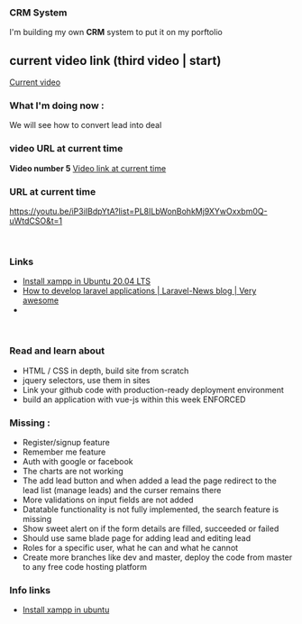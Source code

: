 
### CRM System 
I'm building my own **CRM** system to put it on my porftolio

## current video link (third video | start)
[Current video](https://youtu.be/iP3iIBdpYtA?list=PL8ILbWonBohkMj9XYwOxxbm0Q-uWtdCSO&t=1)

### What I'm doing now : 
We will see how to convert lead into deal

### video URL at current time

__Video number 5__
[Video link at current time](https://youtu.be/iP3iIBdpYtA?list=PL8ILbWonBohkMj9XYwOxxbm0Q-uWtdCSO&t=1)


### URL at current time

https://youtu.be/iP3iIBdpYtA?list=PL8ILbWonBohkMj9XYwOxxbm0Q-uWtdCSO&t=1

<br>


### Links

- [Install xampp in Ubuntu 20.04 LTS](https://www.how2shout.com/linux/how-to-install-xampp-on-ubuntu-20-04-lts/)
- [How to develop laravel applications | Laravel-News blog | Very awesome](https://laravel-news.com/how-i-develop-applications-with-laravel)
- 

<br>


### Read and learn about

- HTML / CSS in depth, build site from scratch
- jquery selectors, use them in sites
- Link your github code with production-ready deployment environment
- build an application with vue-js within this week ENFORCED


### Missing : 
- Register/signup feature  
- Remember me feature
- Auth with google or facebook
- The charts are not working
- The add lead button and when added a lead the page redirect to the lead list (manage leads) and the curser remains there
- More validations on input fields are not added
- Datatable functionality is not fully implemented, the search feature is missing
- Show sweet alert on if the form details are filled, succeeded or failed
- Should use same blade page for adding lead and editing lead
- Roles for a specific user, what he can and what he cannot
- Create more branches like dev and master, deploy the code from master to any free code hosting platform

### Info links
- [Install xampp in ubuntu](https://www.ubuntupit.com/how-to-install-and-configure-xampp-on-ubuntu-linux/)
